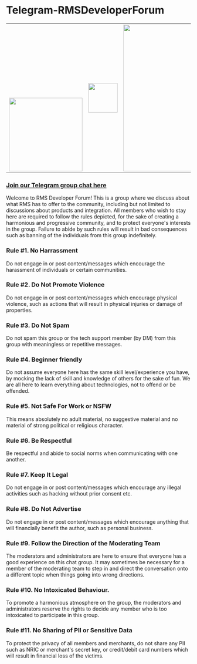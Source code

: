 # Telegram-RMSDeveloperForum

<table align="center">
  <tr>
    <td style="margin:0;float:left;">
      <img src="https://user-images.githubusercontent.com/19460508/186857931-f3822515-d2c0-4f69-aa20-bda43d72424d.png" width="200px"/>
    </td>
    <td>
      &nbsp;&nbsp;&nbsp;&nbsp;
      <img src="https://user-images.githubusercontent.com/19460508/194284148-c3f24b6b-f875-4919-9ae5-d19f83d4941d.png" width="80px"/>
      &nbsp;&nbsp;&nbsp;&nbsp;
    </td>
    <td style="margin:0;float:right;">
      <img src="https://user-images.githubusercontent.com/19460508/194282040-20373ebc-daa6-4e7c-9c05-eb2ce23d055b.png" width="400px"/>
    </td>
  </tr>
</table>

### [Join our Telegram group chat here](https://t.me/+elhpXwRFvhg5ODRl)

Welcome to RMS Developer Forum! This is a group where we discuss about what RMS has to offer to the community, including but not limited to discussions about products and integration. All members who wish to stay here are required to follow the rules depicted, for the sake of creating a harmonious and progressive community, and to protect everyone's interests in the group. Failure to abide by such rules will result in bad consequences such as banning of the individuals from this group indefinitely.

### Rule #1. No Harrassment
Do not engage in or post content/messages which encourage the harassment of individuals or certain communities.

### Rule #2. Do Not Promote Violence
Do not engage in or post content/messages which encourage physical violence, such as actions that will result in physical injuries or damage of properties.

### Rule #3. Do Not Spam
Do not spam this group or the tech support member (by DM) from this group with meaningless or repetitive messages.

### Rule #4. Beginner friendly
Do not assume everyone here has the same skill level/experience you have, by mocking the lack of skill and knowledge of others for the sake of fun. We are all here to learn everything about technologies, not to offend or be offended.

### Rule #5. Not Safe For Work or NSFW
This means absolutely no adult material, no suggestive material and no material of strong political or religious character. 

### Rule #6. Be Respectful
Be respectful and abide to social norms when communicating with one another.

### Rule #7. Keep It Legal
Do not engage in or post content/messages which encourage any illegal activities such as hacking without prior consent etc.

### Rule #8. Do Not Advertise
Do not engage in or post content/messages which encourage anything that will financially benefit the author, such as personal business.

### Rule #9. Follow the Direction of the Moderating Team
The moderators and administrators are here to ensure that everyone has a good experience on this chat group. It may sometimes be necessary for a member of the moderating team to step in and direct the conversation onto a different topic when things going into wrong directions.

### Rule #10. No Intoxicated Behaviour.
To promote a harmonious atmosphere on the group, the moderators and administrators reserve the rights to decide any member who is too intoxicated to participate in this group.

### Rule #11. No Sharing of PII or Sensitive Data
To protect the privacy of all members and merchants, do not share any PII such as NRIC or merchant's secret key, or credit/debit card numbers which will result in financial loss of the victims.

